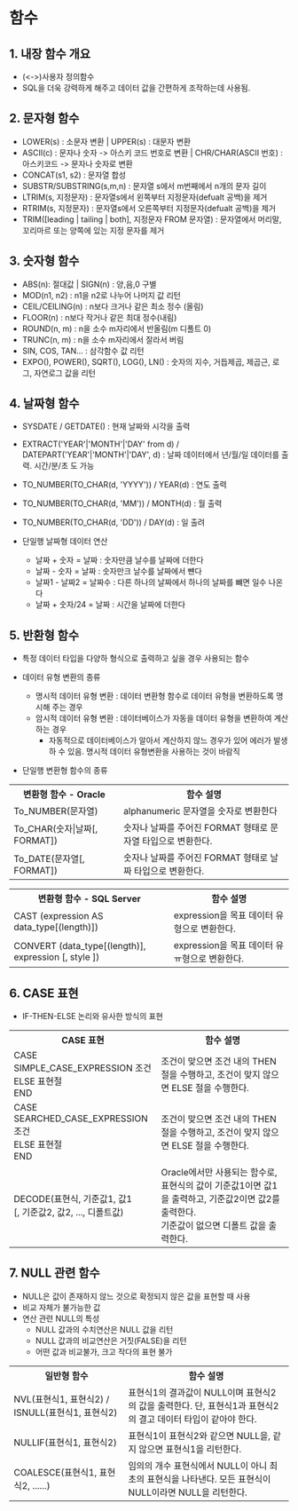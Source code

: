 # 함수
## 1. 내장 함수 개요
- (<->)사용자 정의함수
- SQL을 더욱 강력하게 해주고 데이터 값을 간편하게 조작하는데 사용됨.

## 2. 문자형 함수
-  LOWER(s) : 소문자 변환 | UPPER(s) : 대문자 변환
-  ASCII(c) : 문자나 숫자 -> 아스키 코드 번호로 변환 | CHR/CHAR(ASCII 번호) : 아스키코드 -> 문자나 숫자로 변환
-  CONCAT(s1, s2) : 문자열 합성
-  SUBSTR/SUBSTRING(s,m,n) : 문자열 s에서 m번째에서 n개의 문자 길이
-  LTRIM(s, 지정문자) : 문자열s에서 왼쪽부터 지정문자(defualt 공백)을 제거
-  RTRIM(s, 지정문자) : 문자열s에서 오른쪽부터 지정문자(defualt 공백)을 제거
-  TRIM([leading | tailing | both], 지정문자 FROM 문자열) : 문자열에서 머리말, 꼬리마르 또는 양쪽에 있는 지정 문자를 제거

## 3. 숫자형 함수
-  ABS(n): 절대값 | SIGN(n) : 양,음,0 구별
-  MOD(n1, n2) : n1을 n2로 나누어 나머지 값 리턴
-  CEIL/CEILING(n) : n보다 크거나 같은 최소 정수 (올림)
-  FLOOR(n) : n보다 작거나 같은 최대 정수(내림)
-  ROUND(n, m) : n을 소수 m자리에서 반올림(m 디폴트 0)
-  TRUNC(n, m) : n을 소수 m자리에서 잘라서 버림
-  SIN, COS, TAN... : 삼각함수 값 리턴
-  EXPO(), POWER(), SQRT(), LOG(), LN() : 숫자의 지수, 거듭제곱, 제곱근, 로그, 자연로그 값을 리턴

## 4. 날짜형 함수
- SYSDATE / GETDATE() : 현재 날짜와 시각을 출력 
- EXTRACT('YEAR'|'MONTH'|'DAY' from d) / DATEPART('YEAR'|'MONTH'|'DAY', d) : 날짜 데이터에서 년/월/일 데이터를 출력. 시간/분/초 도 가능
- TO_NUMBER(TO_CHAR(d, 'YYYY')) / YEAR(d) : 연도 출력 
- TO_NUMBER(TO_CHAR(d, 'MM')) / MONTH(d) : 월 출력 
- TO_NUMBER(TO_CHAR(d, 'DD')) / DAY(d) : 일 출려

- 단일행 날짜형 데이터 연산
  - 날짜 + 숫자 = 날짜 : 숫자만큼 날수를 날짜에 더한다
  - 날짜 - 숫자 = 날짜 : 숫자만크 날수를 날짜에서 뺸다
  - 날짜1 - 날짜2 = 날짜수 : 다른 하나의 날짜에서 하나의 날짜를 뺴면 일수 나온다
  - 날짜 + 숫자/24 = 날짜 : 시간을 날짜에 더한다

## 5. 반환형 함수
- 특정 데이터 타입을 다양하 형식으로 출력하고 싶을 경우 사용되는 함수
- 데이터 유형 변환의 종류
  - 명시적 데이터 유형 변환 : 데이터 변환형 함수로 데이터 유형을 변환하도록 명시해 주는 경우
  - 암시적 데이터 유형 변환 : 데이터베이스가 자동을 데이터 유형을 변환하여 계산하는 경우
    - 자동적으로 데이터베이스가 알아서 계산하지 않느 경우가 있어 에러가 발생하 수 있음. 명시적 데이터 유형변환을 사용하는 것이 바람직

- 단일행 변환형 함수의 종류
<table>  
  <th>
     변환형 함수 - Oracle
     <th> 함수 설명
  </th>
  <tr>
    <td> To_NUMBER(문자열)
    <td> alphanumeric 문자열을 숫자로 변환한다
  <tr>
    <td> To_CHAR(숫자|날짜[, FORMAT])
    <td> 숫자나 날짜를 주어진 FORMAT 형태로 문자열 타입으로 변환한다.
  <tr>
    <td> To_DATE(문자열[, FORMAT])
    <td> 숫자나 날짜를 주어진 FORMAT 형태로 날짜 타입으로 변환한다.
</table>
<table>  
  <th>
     변환형 함수 - SQL Server
     <th> 함수 설명
  </th>
  <tr>
    <td> CAST (expression AS data_type[(length)])
    <td> expression을 목표 데이터 유형으로 변환한다.
  <tr>
    <td> CONVERT (data_type[(length)], expression [, style ])
    <td> expression을 목표 데이터 유ㅠ형으로 변환한다.
</table>
      
## 6. CASE 표현
- IF-THEN-ELSE 논리와 유사한 방식의 표현
<table>  
  <th>
     CASE 표현
     <th> 함수 설명
  </th>
  <tr>
    <td> CASE <br>
          SIMPLE_CASE_EXPRESSION 조건 <br>
          ELSE 표현절 <br>
        END
    <td> 조건이 맞으면 조건 내의 THEN 절을 수행하고, 조건이 맞지 않으면 ELSE 절을 수행한다.
  <tr>
    <td> CASE <br>
          SEARCHED_CASE_EXPRESSION조건 <br>
          ELSE 표현절 <br>
        END
    <td> 조건이 맞으면 조건 내의 THEN 절을 수행하고, 조건이 맞지 않으면 ELSE 절을 수행한다.
  <tr>
    <td> DECODE(표현식, 기준값1, 값1<br>
       [, 기준값2, 값2, ..., 디폴트값)
    <td> Oracle에서만 사용되는 함수로, 표현식의 값이 기준값1이면 값1을 출력하고, 기준값2이면 값2를 출력한다.<br>
      기준값이 없으면 디폴트 값을 출력한다.
</table>
      
## 7. NULL 관련 함수
- NULL은 값이 존재하지 않느 것으로 확정되지 않은 값을 표현할 때 사용
- 비교 자체가 불가능한 값
- 연산 관련 NULL의 특성
	- NULL 값과의 수치연산은 NULL 값을 리턴
	- NULL 값과의 비교연산은 거짓(FALSE)을 리턴
	- 어떤 값과 비교불가, 크고 작다의 표현 불가
<table>  
  <th>
     일반형 함수
     <th> 함수 설명
  </th>
  <tr>
    <td> NVL(표현식1, 표현식2) / ISNULL(표현식1, 표현식2)
    <td> 표현식1의 결과값이 NULL이며 표현식2의 값을 출력한다. 단, 표현식1과 표현식2의 결고 데이터 타입이 같아야 한다.
  <tr>
    <td> NULLIF(표현식1, 표현식2)
    <td> 표현식1이 표현식2와 같으면 NULL을, 같지 않으면 표현식1을 리턴한다.
  <tr>
    <td> COALESCE(표현식1, 표현식2, ......)
    <td> 임의의 개수 표현식에서 NULL이 아니 최초의 표현식을 나타낸다. 모든 표현식이 NULL이라면 NULL을 리턴한다.
</table>
